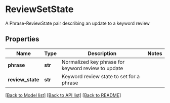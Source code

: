 # ReviewSetState

A Phrase-ReviewState pair describing an update to a keyword review

## Properties
Name | Type | Description | Notes
------------ | ------------- | ------------- | -------------
**phrase** | **str** | Normalized key phrase for keyword review to update | 
**review_state** | **str** | Keyword review state to set for a phrase | 

[[Back to Model list]](../README.md#documentation-for-models) [[Back to API list]](../README.md#documentation-for-api-endpoints) [[Back to README]](../README.md)


